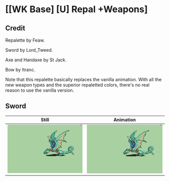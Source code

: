 # [\[WK Base\] \[U\] Repal +Weapons]

## Credit

Repalette by Feaw.

Sword by Lord_Tweed.

Axe and Handaxe by St Jack.

Bow by ltranc.

Note that this repalette basically replaces the vanilla animation. With all the new weapon types and the superior repaletted colors, there's no real reason to use the vanilla version.
	
## Sword

| Still | Animation |
| :---: | :-------: |
| ![Sword still](./Sword_000.png) | ![Sword animation](./Sword.gif) |
